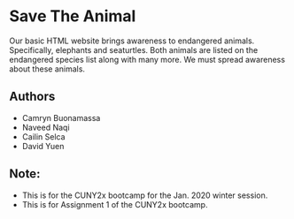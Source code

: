 # Save The Animal 

Our basic HTML website brings awareness to endangered animals. Specifically, elephants and seaturtles. Both animals are listed on the endangered species list along with many more. We must spread awareness about these animals.

## Authors
* Camryn Buonamassa
* Naveed Naqi
* Cailin Selca
* David Yuen


## Note:
* This is for the CUNY2x bootcamp for the Jan. 2020 winter session.
* This is for Assignment 1 of the CUNY2x bootcamp.